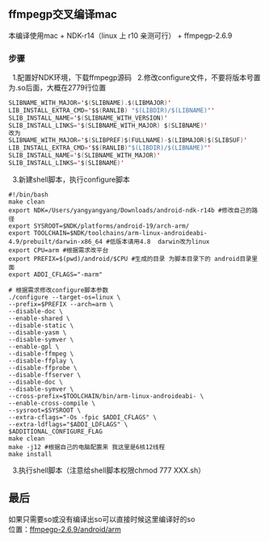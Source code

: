 ## ffmpegp交叉编译mac
本编译使用mac + NDK-r14（linux 上 r10 亲测可行） + ffmpegp-2.6.9

### 步骤
&nbsp;    1.配置好NDK环境，下载ffmpegp源码
&nbsp;    2.修改configure文件，不要将版本号置为.so后面，大概在2779行位置
```java
SLIBNAME_WITH_MAJOR='$(SLIBNAME).$(LIBMAJOR)'
LIB_INSTALL_EXTRA_CMD='$$(RANLIB) "$(LIBDIR)/$(LIBNAME)"'
SLIB_INSTALL_NAME='$(SLIBNAME_WITH_VERSION)'
SLIB_INSTALL_LINKS='$(SLIBNAME_WITH_MAJOR) $(SLIBNAME)'
改为
SLIBNAME_WITH_MAJOR='$(SLIBPREF)$(FULLNAME)-$(LIBMAJOR)$(SLIBSUF)'
LIB_INSTALL_EXTRA_CMD='$$(RANLIB)"$(LIBDIR)/$(LIBNAME)"'
SLIB_INSTALL_NAME='$(SLIBNAME_WITH_MAJOR)'
SLIB_INSTALL_LINKS='$(SLIBNAME)'
```
&nbsp;    3.新建shell脚本，执行configure脚本
```shell
#!/bin/bash
make clean
export NDK=/Users/yangyangyang/Downloads/android-ndk-r14b #修改自己的路径
export SYSROOT=$NDK/platforms/android-19/arch-arm/
export TOOLCHAIN=$NDK/toolchains/arm-linux-androideabi-4.9/prebuilt/darwin-x86_64 #低版本请用4.8  darwin改为linux
export CPU=arm #根据需求改平台
export PREFIX=$(pwd)/android/$CPU #生成的目录 为脚本目录下的 android目录里面
export ADDI_CFLAGS="-marm"

# 根据需求修改configure脚本参数
./configure --target-os=linux \
--prefix=$PREFIX --arch=arm \
--disable-doc \
--enable-shared \
--disable-static \
--disable-yasm \
--disable-symver \
--enable-gpl \
--disable-ffmpeg \
--disable-ffplay \
--disable-ffprobe \
--disable-ffserver \
--disable-doc \
--disable-symver \
--cross-prefix=$TOOLCHAIN/bin/arm-linux-androideabi- \
--enable-cross-compile \
--sysroot=$SYSROOT \
--extra-cflags="-Os -fpic $ADDI_CFLAGS" \
--extra-ldflags="$ADDI_LDFLAGS" \
$ADDITIONAL_CONFIGURE_FLAG
make clean
make -j12 #根据自己的电脑配置来 我这里是6核12线程
make install

```

&nbsp;    3.执行shell脚本（注意给shell脚本权限chmod 777 XXX.sh）


## 最后
如果只需要so或没有编译出so可以直接时候这里编译好的so<br/>
位置：[ffmpegp-2.6.9/android/arm ](url) 


